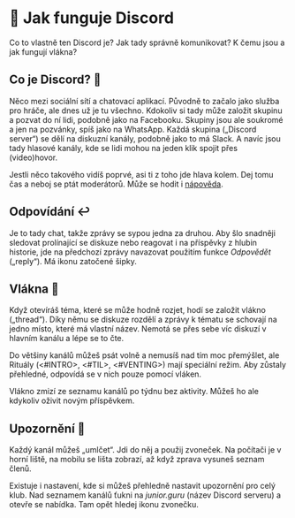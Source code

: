 # 💬 Jak funguje Discord
Co to vlastně ten Discord je? Jak tady správně komunikovat? K čemu jsou a jak fungují vlákna?

## Co je Discord? 👾
Něco mezi sociální sítí a chatovací aplikací. Původně to začalo jako služba pro hráče, ale dnes už je tu všechno. Kdokoliv si tady může založit skupinu a pozvat do ní lidi, podobně jako na Facebooku. Skupiny jsou ale soukromé a jen na pozvánky, spíš jako na WhatsApp. Každá skupina („Discord server“) se dělí na diskuzní kanály, podobně jako to má Slack. A navíc jsou tady hlasové kanály, kde se lidi mohou na jeden klik spojit přes (video)hovor.

Jestli něco takového vidíš poprvé, asi ti z toho jde hlava kolem. Dej tomu čas a neboj se ptát moderátorů. Může se hodit i [nápověda](https://support.discord.com/hc/en-us/categories/200404398).

## Odpovídání ↩️
Je to tady chat, takže zprávy se sypou jedna za druhou. Aby šlo snadněji sledovat prolínající se diskuze nebo reagovat i na příspěvky z hlubin historie, jde na předchozí zprávy navazovat použitím funkce _Odpovědět_ („reply“). Má ikonu zatočené šipky.

## Vlákna 🧵
Když otevíráš téma, které se může hodně rozjet, hodí se založit vlákno („thread“). Díky němu se diskuze rozdělí a zprávy k tématu se schovají na jedno místo, které má vlastní název. Nemotá se přes sebe víc diskuzí v hlavním kanálu a lépe se to čte.

Do většiny kanálů můžeš psát volně a nemusíš nad tím moc přemýšlet, ale Rituály (<#INTRO>, <#TIL>, <#VENTING>) mají speciální režim. Aby zůstaly přehledné, odpovídá se v nich pouze pomocí vláken.

Vlákno zmizí ze seznamu kanálů po týdnu bez aktivity. Můžeš ho ale kdykoliv oživit novým příspěvkem.

## Upozornění 🔕
Každý kanál můžeš „umlčet“. Jdi do něj a použij zvoneček. Na počítači je v horní liště, na mobilu se lišta zobrazí, až když zprava vysuneš seznam členů.

Existuje i nastavení, kde si můžeš přehledně nastavit upozornění pro celý klub. Nad seznamem kanálů ťukni na _junior.guru_ (název Discord serveru) a otevře se nabídka. Tam opět hledej ikonu zvonečku.
